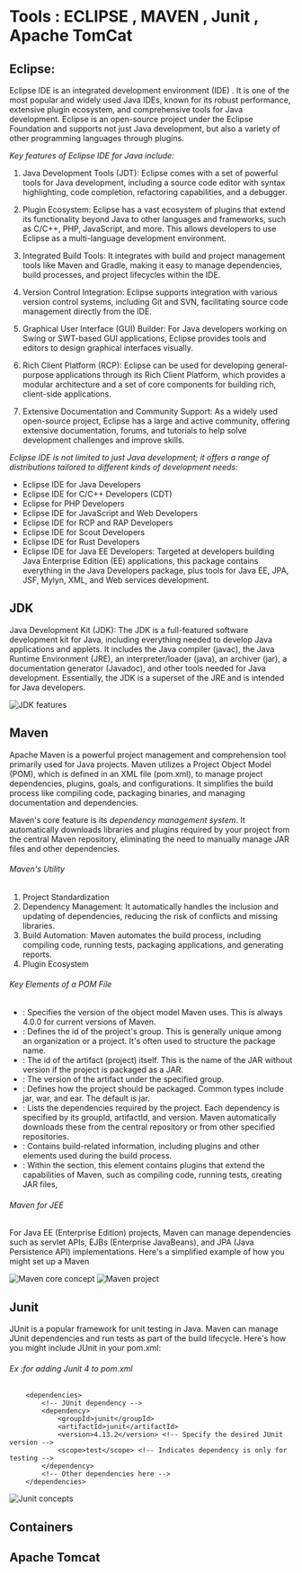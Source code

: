 # Tools : ECLIPSE , MAVEN , Junit , Apache TomCat
## Eclipse:

Eclipse IDE is an integrated development environment (IDE) . It is one of the most popular and widely used Java IDEs, known for its robust performance, extensive plugin ecosystem, and comprehensive tools for Java development. Eclipse is an open-source project under the Eclipse Foundation and supports not just Java development, but also a variety of other programming languages through plugins.

*Key features of Eclipse IDE for Java include:*

1. Java Development Tools (JDT): Eclipse comes with a set of powerful tools for Java development, including a source code editor with syntax highlighting, code completion, refactoring capabilities, and a debugger.

2. Plugin Ecosystem: Eclipse has a vast ecosystem of plugins that extend its functionality beyond Java to other languages and frameworks, such as C/C++, PHP, JavaScript, and more. This allows developers to use Eclipse as a multi-language development environment.

3. Integrated Build Tools: It integrates with build and project management tools like Maven and Gradle, making it easy to manage dependencies, build processes, and project lifecycles within the IDE.

4. Version Control Integration: Eclipse supports integration with various version control systems, including Git and SVN, facilitating source code management directly from the IDE.

5. Graphical User Interface (GUI) Builder: For Java developers working on Swing or SWT-based GUI applications, Eclipse provides tools and editors to design graphical interfaces visually.

6. Rich Client Platform (RCP): Eclipse can be used for developing general-purpose applications through its Rich Client Platform, which provides a modular architecture and a set of core components for building rich, client-side applications.

7. Extensive Documentation and Community Support: As a widely used open-source project, Eclipse has a large and active community, offering extensive documentation, forums, and tutorials to help solve development challenges and improve skills.

*Eclipse IDE is not limited to just Java development; it offers a range of distributions tailored to different kinds of development needs:*

* Eclipse IDE for Java Developers
* Eclipse IDE for C/C++ Developers (CDT)
* Eclipse for PHP Developers
* Eclipse IDE for JavaScript and Web Developers
* Eclipse IDE for RCP and RAP Developers
* Eclipse IDE for Scout Developers
* Eclipse IDE for Rust Developers
* Eclipse IDE for Java EE Developers: Targeted at developers building Java Enterprise Edition (EE) applications, this package contains everything in the Java Developers package, plus tools for Java EE, JPA, JSF, Mylyn, XML, and Web services development.


## JDK 
Java Development Kit (JDK): The JDK is a full-featured software development kit for Java, including everything needed to develop Java applications and applets. It includes the Java compiler (javac), the Java Runtime Environment (JRE), an interpreter/loader (java), an archiver (jar), a documentation generator (Javadoc), and other tools needed for Java development. Essentially, the JDK is a superset of the JRE and is intended for Java developers.

![ JDK features ](images/jdk-jre-jdt-jvm.png)

## Maven
Apache Maven is a powerful project management and comprehension tool primarily used for Java projects. Maven utilizes a Project Object Model (POM), which is defined in an XML file (pom.xml), to manage project dependencies, plugins, goals, and configurations. It simplifies the build process like compiling code, packaging binaries, and managing documentation and dependencies.

Maven's core feature is its *dependency management system*. It automatically downloads libraries and plugins required by your project from the central Maven repository, eliminating the need to manually manage JAR files and other dependencies.


###### Maven's Utility
1. Project Standardization 
2. Dependency Management: It automatically handles the inclusion and updating of dependencies, reducing the risk of  conflicts and missing libraries.
3. Build Automation: Maven automates the build process, including compiling code, running tests, packaging applications, and generating reports.
4. Plugin Ecosystem
###### Key Elements of a POM File

* <modelVersion>: Specifies the version of the object model Maven uses. This is always 4.0.0 for current versions of Maven.
* <groupId>: Defines the id of the project's group. This is generally unique among an organization or a project. It's often used to structure the package name.
* <artifactId>: The id of the artifact (project) itself. This is the name of the JAR without version if the project is packaged as a JAR.
* <version>: The version of the artifact under the specified group.
* <packaging>: Defines how the project should be packaged. Common types include jar, war, and ear. The default is jar.
* <dependencies>: Lists the dependencies required by the project. Each dependency is specified by its groupId, artifactId, and version. Maven automatically downloads these from the central repository or from other specified repositories.
* <build>: Contains build-related information, including plugins and other elements used during the build process.
* <plugins>: Within the <build> section, this element contains plugins that extend the capabilities of Maven, such as compiling code, running tests, creating JAR files, 

###### Maven for JEE 
For Java EE (Enterprise Edition) projects, Maven can manage dependencies such as servlet APIs, EJBs (Enterprise JavaBeans), and JPA (Java Persistence API) implementations. Here's a simplified example of how you might set up a Maven

![ Maven core concept](images/maven-overview-1.png) ![ Maven project](images/war-structure_.png.webp)


## Junit 
JUnit is a popular framework for unit testing in Java. Maven can manage JUnit dependencies and run tests as part of the build lifecycle. Here's how you might include JUnit in your pom.xml:
 
 ###### Ex :for  adding Junit 4 to pom.xml
        <dependencies>
            <!-- JUnit dependency -->
            <dependency>
                <groupId>junit</groupId>
                <artifactId>junit</artifactId>
                <version>4.13.2</version> <!-- Specify the desired JUnit version -->
                <scope>test</scope> <!-- Indicates dependency is only for testing -->
            </dependency>
            <!-- Other dependencies here -->
        </dependencies>

![ Junit concepts ](images/Junit.png)

## Containers
## Apache Tomcat  
